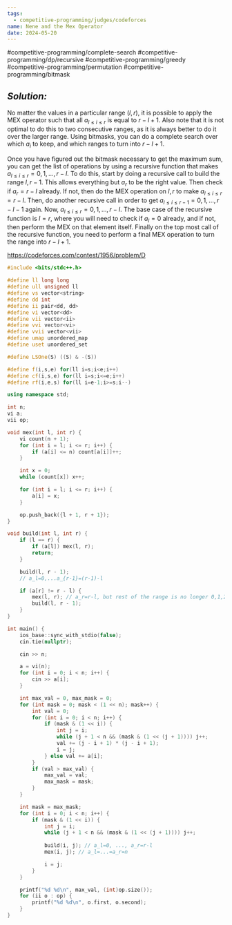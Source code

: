 ```yaml
---
tags:
  - competitive-programming/judges/codeforces
name: Nene and the Mex Operator
date: 2024-05-20
---
```

#competitive-programming/complete-search #competitive-programming/dp/recursive #competitive-programming/greedy #competitive-programming/permutation #competitive-programming/bitmask 
## _Solution:_
No matter the values in a particular range $(l,r)$, it is possible to apply the MEX operator such that all $a_{l\le i\le r}$ is equal to $r-l+1$. Also note that it is not optimal to do this to two consecutive ranges, as it is always better to do it over the larger range. Using bitmasks, you can do a complete search over which $a_i$ to keep, and which ranges to turn into $r-l+1$.

Once you have figured out the bitmask necessary to get the maximum sum, you can get the list of operations by using a recursive function that makes $a_{l\le i\le r}=0,1,\dots,r-l$. To do this, start by doing a recursive call to build the range $l,r-1$. This allows everything but $a_r$ to be the right value. Then check if $a_r=r-l$ already. If not, then do the MEX operation on $l,r$ to make $a_{l\le i\le r}=r-l$. Then, do another recursive call in order to get $a_{l\le i\le r-1}=0,1,\dots,r-l-1$ again. Now, $a_{l\le i\le r}=0,1,\dots,r-l$. The base case of the recursive function is $l=r$, where you will need to check if $a_l=0$ already, and if not, then perform the MEX on that element itself. Finally on the top most call of the recursive function, you need to perform a final MEX operation to turn the range into $r-l+1$.

https://codeforces.com/contest/1956/problem/D
```cpp
#include <bits/stdc++.h>

#define ll long long
#define ull unsigned ll
#define vs vector<string>
#define dd int
#define ii pair<dd, dd>
#define vi vector<dd>
#define vii vector<ii>
#define vvi vector<vi>
#define vvii vector<vii>
#define umap unordered_map
#define uset unordered_set

#define LSOne(S) ((S) & -(S))

#define f(i,s,e) for(ll i=s;i<e;i++)
#define cf(i,s,e) for(ll i=s;i<=e;i++)
#define rf(i,e,s) for(ll i=e-1;i>=s;i--)

using namespace std;

int n;
vi a;
vii op;

void mex(int l, int r) {
    vi count(n + 1);
    for (int i = l; i <= r; i++) {
        if (a[i] <= n) count[a[i]]++;
    }

    int x = 0;
    while (count[x]) x++;

    for (int i = l; i <= r; i++) {
        a[i] = x;
    }

    op.push_back({l + 1, r + 1});
}

void build(int l, int r) {
    if (l == r) {
        if (a[l]) mex(l, r);
        return;
    }

    build(l, r - 1);
    // a_l=0,...a_{r-1}=(r-1)-l

    if (a[r] != r - l) {
        mex(l, r); // a_r=r-l, but rest of the range is no longer 0,1,2...
        build(l, r - 1);
    }
}

int main() {
    ios_base::sync_with_stdio(false);
    cin.tie(nullptr);

    cin >> n;

    a = vi(n);
    for (int i = 0; i < n; i++) {
        cin >> a[i];
    }

    int max_val = 0, max_mask = 0;
    for (int mask = 0; mask < (1 << n); mask++) {
        int val = 0;
        for (int i = 0; i < n; i++) {
            if (mask & (1 << i)) {
                int j = i;
                while (j + 1 < n && (mask & (1 << (j + 1)))) j++;
                val += (j - i + 1) * (j - i + 1);
                i = j;
            } else val += a[i];
        }
        if (val > max_val) {
            max_val = val;
            max_mask = mask;
        }
    }

    int mask = max_mask;
    for (int i = 0; i < n; i++) {
        if (mask & (1 << i)) {
            int j = i;
            while (j + 1 < n && (mask & (1 << (j + 1)))) j++;
            
            build(i, j); // a_l=0, ..., a_r=r-l
            mex(i, j); // a_l=...=a_r=n

            i = j;
        }
    }

    printf("%d %d\n", max_val, (int)op.size());
    for (ii o : op) {
        printf("%d %d\n", o.first, o.second);
    }
}
```